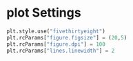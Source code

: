 # plot Settings

```python
plt.style.use("fivethirtyeight")
plt.rcParams["figure.figsize"] = (20,5)
plt.rcParams["figure.dpi"] = 100
plt.rcParams["lines.linewidth"] = 2
```

